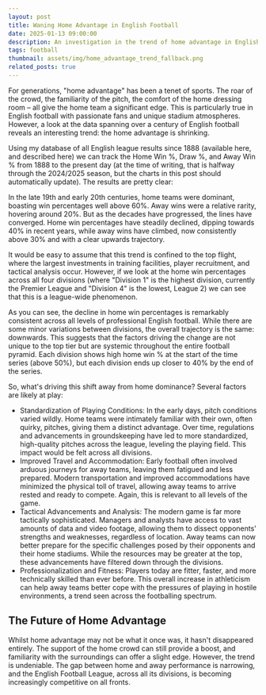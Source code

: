 ```yaml
---
layout: post
title: Waning Home Advantage in English Football
date: 2025-01-13 09:00:00
description: An investigation in the trend of home advantage in English football
tags: football
thumbnail: assets/img/home_advantage_trend_fallback.png
related_posts: true
---
```


For generations, "home advantage" has been a tenet of sports. The roar of the crowd, the familiarity of the pitch, the comfort of the home dressing room – all give the home team a significant edge. This is particularly true in English football with passionate fans and unique stadium atmospheres. However, a look at the data spanning over a century of English football reveals an interesting trend: the home advantage is shrinking.

Using my database of all English league results since 1888 (available here, and described here) we can track the Home Win %, Draw %, and Away Win % from 1888 to the present day (at the time of writing, that is halfway through the 2024/2025 season, but the charts in this post should automatically update). The results are pretty clear:

<html>
<div class="chart-container">
    <canvas id="resultsChart"></canvas>
  </div>
<img 
  id="fallbackImage1" 
  src="assets/img/home_advantage_trend_fallback.png" 
  alt="Fallback image for home, draw, away % win" 
  style="display: none; max-width: 100%;"
/>
</html>

In the late 19th and early 20th centuries, home teams were dominant, boasting win percentages well above 60%. Away wins were a relative rarity, hovering around 20%. But as the decades have progressed, the lines have converged. Home win percentages have steadily declined, dipping towards 40% in recent years, while away wins have climbed, now consistently above 30% and with a clear upwards trajectory.

It would be easy to assume that this trend is confined to the top flight, where the largest investments in training facilities, player recruitment, and tactical analysis occur. However, if we look at the home win percentages across all four divisions (where "Division 1" is the highest division, currently the Premier League and "Division 4" is the lowest, League 2) we can see that this is a league-wide phenomenon.

<html>
<div class="chart-container">
    <canvas id="divisionChart"></canvas>
  </div>
<img 
  id="fallbackImage2" 
  src="assets/img/home_advantage_trend_fallback_by_division.png" 
  alt="Fallback image for home win % by division" 
  style="display: none; max-width: 100%;"
/>
</html>

As you can see, the decline in home win percentages is remarkably consistent across all levels of professional English football. While there are some minor variations between divisions, the overall trajectory is the same: downwards. This suggests that the factors driving the change are not unique to the top tier but are systemic throughout the entire football pyramid. Each division shows high home win % at the start of the time series (above 50%), but each division ends up closer to 40% by the end of the series.

So, what's driving this shift away from home dominance? Several factors are likely at play:

- Standardization of Playing Conditions: In the early days, pitch conditions varied wildly. Home teams were intimately familiar with their own, often quirky, pitches, giving them a distinct advantage. Over time, regulations and advancements in groundskeeping have led to more standardized, high-quality pitches across the league, leveling the playing field. This impact would be felt across all divisions.
- Improved Travel and Accommodation: Early football often involved arduous journeys for away teams, leaving them fatigued and less prepared. Modern transportation and improved accommodations have minimized the physical toll of travel, allowing away teams to arrive rested and ready to compete. Again, this is relevant to all levels of the game.
- Tactical Advancements and Analysis: The modern game is far more tactically sophisticated. Managers and analysts have access to vast amounts of data and video footage, allowing them to dissect opponents' strengths and weaknesses, regardless of location. Away teams can now better prepare for the specific challenges posed by their opponents and their home stadiums. While the resources may be greater at the top, these advancements have filtered down through the divisions.
- Professionalization and Fitness: Players today are fitter, faster, and more technically skilled than ever before. This overall increase in athleticism can help away teams better cope with the pressures of playing in hostile environments, a trend seen across the footballing spectrum.

## The Future of Home Advantage

Whilst home advantage may not be what it once was, it hasn't disappeared entirely. The support of the home crowd can still provide a boost, and familiarity with the surroundings can offer a slight edge. However, the trend is undeniable. The gap between home and away performance is narrowing, and the English Football League, across all its divisions, is becoming increasingly competitive on all fronts.

<html>
<script src="https://cdn.jsdelivr.net/npm/papaparse@5.3.0/papaparse.min.js"></script>
<script src="https://cdn.jsdelivr.net/npm/chart.js"></script>
<script src="https://cdn.jsdelivr.net/npm/chartjs-plugin-zoom"></script>

<script>
        const resultsUrl = "https://raw.githubusercontent.com/seanelvidge/England-football-results/main/EnglandLeagueResults.csv";

        // Create chart variables in the global scope
        let resultsChart, divisionChart;

        Papa.parse(resultsUrl, {
            download: true,
            header: true,
            dynamicTyping: true,
	    skipEmptyLines: true,
            complete: function(results) {
                // 1) Check if we received valid data
          if (!results || !results.data || results.data.length === 0) {
              console.warn("No valid data returned. Showing fallback images.");
              showFallbackImages();
              return;
          }

          // 2) If there is an `errors` array with parse errors, handle that too
          if (results.errors && results.errors.length > 0) {
              console.warn("Papa Parse encountered errors. Showing fallback images:", results.errors);
              showFallbackImages();
              return;
          }

          // 3) Otherwise, data is good — proceed to create the charts
          const data = results.data;
          processData(data);
            },
			
			error: function(err) {
          // Papa Parse couldn't load the file at all
          console.error("Error loading remote data", err);
          showFallbackImages();
      }
        });
		
		function showFallbackImages() {
      // Hide both canvases
      document.getElementById("resultsChart").style.display = "none";
      document.getElementById("divisionChart").style.display = "none";

      // Show both fallback images
      document.getElementById("fallbackImage1").style.display = "block";
      document.getElementById("fallbackImage2").style.display = "block";
  }

        function processData(data) {
            const resultsBySeason = {};
            const resultsBySeasonAndDivision = {};

            data.forEach(row => {
				// Skip this row if Season or Result is missing
				if (!row.Season || !row.Result) {
					return;
				}
                const season = row.Season;
                const division = row.Division;
                const result = row.Result;

                // Overall Results by Season
                if (!resultsBySeason[season]) {
                    resultsBySeason[season] = { H: 0, D: 0, A: 0, total: 0 };
                }
                resultsBySeason[season][result]++;
                resultsBySeason[season].total++;

                // Results by Season and Division
                if (!resultsBySeasonAndDivision[season]) {
                    resultsBySeasonAndDivision[season] = {};
                }
                if (division && !resultsBySeasonAndDivision[season][division]) { // Check for undefined division
                    resultsBySeasonAndDivision[season][division] = { H: 0, D: 0, A: 0, total: 0 };
                }
                if (division) {
                    resultsBySeasonAndDivision[season][division][result]++;
                    resultsBySeasonAndDivision[season][division].total++;
                }
            });

            // Get the current season from the data
            const currentSeason = Object.keys(resultsBySeason).sort().pop();

            // Calculate Percentages and Standard Deviations
            const overallChartData = calculatePercentages(resultsBySeason, currentSeason);
            const divisionChartData = calculateDivisionPercentages(resultsBySeasonAndDivision);
            
            // Create Charts
            createResultsChart(overallChartData);
            createDivisionChart(divisionChartData);
        }

        function calculatePercentages(resultsBySeason, currentSeason) {
            const seasons = Object.keys(resultsBySeason).sort();
            const homeWins = [];
            const draws = [];
            const awayWins = [];
            const homeWinErrors = [];
            const drawErrors = [];
            const awayWinErrors = [];
            const filteredSeasons = []; // Array for keeping track of valid seasons

            seasons.forEach(season => {
                const results = resultsBySeason[season];
                const total = results.total;
        
                const hPercent = (results.H / total) * 100;
                const dPercent = (results.D / total) * 100;
                const aPercent = (results.A / total) * 100;
        
                // Calculate standard deviation (error bars)
                const hError = calculateStandardDeviation(results.H, total);
                const dError = calculateStandardDeviation(results.D, total);
                const aError = calculateStandardDeviation(results.A, total);
        
                if (season && season <= currentSeason) {
                    // Add valid season to the filtered array
                    filteredSeasons.push(season);
        
                    homeWins.push(hPercent);
                    draws.push(dPercent);
                    awayWins.push(aPercent);
            
                    homeWinErrors.push(hError);
                    drawErrors.push(dError);
                    awayWinErrors.push(aError);
                }
            });
            
            return {
                labels: filteredSeasons, // Use the filtered seasons for labels
                datasets: [
                    {
                        label: 'Home Win %',
                        data: homeWins,
                        borderColor: 'blue',
                        backgroundColor: 'transparent',
                        errorBars: homeWinErrors,
                    },
                    {
                        label: 'Draw %',
                        data: draws,
                        borderColor: 'green',
                        backgroundColor: 'transparent',
                        errorBars: drawErrors,
                    },
                    {
                        label: 'Away Win %',
                        data: awayWins,
                        borderColor: 'red',
                        backgroundColor: 'transparent',
                        errorBars: awayWinErrors,
                    }
                ]
            };
        }

        function calculateDivisionPercentages(resultsBySeasonAndDivision) {
            const seasons = Object.keys(resultsBySeasonAndDivision).sort();
            const datasets = {};
        
            seasons.forEach(season => {
                const divisions = Object.keys(resultsBySeasonAndDivision[season]);
                divisions.forEach(division => {
                    if (division && !datasets[division]) { // Check for undefined division
                        // Assign specific colors to each division
                        let color;
                        if (division === '1') {
                            color = 'red';
                        } else if (division === '2') {
                            color = 'blue';
                        } else if (division === '3') {
                            color = 'green';
                        } else if (division === '4') {
                            color = 'purple';
                        } else {
                            color = getRandomColor(); // Fallback to a random color
                        }

                        datasets[division] = {
                            label: `Division ${division}`,
                            data: [],
                            borderColor: color,
                            backgroundColor: 'transparent',
                            errorBars: [],
                        };
                    }
        
                    if (division) {
                        const results = resultsBySeasonAndDivision[season][division];
                        const total = results.total;
            
                        const hPercent = (results.H / total) * 100;
                        const dPercent = (results.D / total) * 100;
                        const aPercent = (results.A / total) * 100;
            
                        // Here we'll just use Home Win % for simplicity, but you can add others
                        datasets[division].data.push({x: season, y: hPercent});
                        datasets[division].errorBars.push(calculateStandardDeviation(results.H, total));
                    }
                });
            });
        
            return {
                labels: seasons,
                datasets: Object.values(datasets)
            };
        }
        
        function getRandomColor() {
            const letters = '0123456789ABCDEF';
            let color = '#';
            for (let i = 0; i < 6; i++) {
                color += letters[Math.floor(Math.random() * 16)];
            }
            return color;
        }

        function calculateStandardDeviation(count, total) {
            const p = count / total;
            const stdDev = Math.sqrt((p * (1 - p)) / total) * 100; // Convert to percentage
            return stdDev;
        }

        function createResultsChart(chartData) {
            const ctx = document.getElementById('resultsChart').getContext('2d');
            resultsChart = new Chart(ctx, {
                type: 'line',
                data: chartData,
                options: {
                    plugins: {
                        zoom: {
                            zoom: {
                                wheel: {
                                    enabled: false,
                                },
                                pinch: {
                                    enabled: true
                                },
                                mode: 'xy',
                            }
                        },
                        tooltip: {
                            callbacks: {
                                label: function(context) {
                                    let label = context.dataset.label || '';
                                    if (label) {
                                        label += ': ';
                                    }
                                    label += context.parsed.y.toFixed(2) + '%';
                                    return label;
                                },
                                footer: function(context) {
                                    const dataset = context[0.0].dataset;
                                    const error = dataset.errorBars[context[0.0].dataIndex];
                                    return `±${error.toFixed(2)}%`;
                                }
                            }
                        }
                    },
                    scales: {
                        y: {
                            beginAtZero: true,
                            title: {
                                display: true,
                                text: 'Percentage',
                                // Larger font size for axis title
                                font: {
                                    size: 16
                                }
                            },
                            // Larger font size for axis ticks
                            ticks: {
                                font: {
                                    size: 14
                                }
                            }
                        },
                        x: {
                            ticks: {
                                // Only show ticks for every 5 years
                                callback: function(value, index, values) {
                                    const year = this.getLabelForValue(value);
                                    if (year.endsWith('5') || year.endsWith('0')) {
                                        return year.substring(0, 4); // return EEOC format
                                    }
                                },
                                // Larger font size for axis ticks
                                font: {
                                    size: 14
                                }
                            },
                            title: {
                                display: true,
                                text: 'Season',
                                // Larger font size for axis title
                                font: {
                                    size: 16
                                }
                            }
                        }
                    }
                }
            });
        }

        function createDivisionChart(chartData) {
            const ctx = document.getElementById('divisionChart').getContext('2d');
            divisionChart = new Chart(ctx, {
                type: 'line',
                data: chartData,
                options: {
                    plugins: {
                        zoom: {
                            zoom: {
                                wheel: {
                                    enabled: false,
                                },
                                pinch: {
                                    enabled: true
                                },
                                mode: 'xy',
                            }
                        },
                        tooltip: {
                            callbacks: {
                                label: function(context) {
                                    let label = context.dataset.label || '';
                                    if (label) {
                                        label += ': ';
                                    }
                                    label += context.parsed.y.toFixed(2) + '%';
                                    return label;
                                },
                                footer: function(context) {
                                    const dataset = context[0.0].dataset;
                                    const error = dataset.errorBars[context[0.0].dataIndex];
                                    return `±${error.toFixed(2)}%`;
                                }
                            }
                        }
                    },
                    scales: {
                        y: {
                            beginAtZero: true,
                            title: {
                                display: true,
                                text: 'Percentage',
                                // Larger font size for axis title
                                font: {
                                    size: 16
                                }
                            },
                            // Larger font size for axis ticks
                            ticks: {
                                font: {
                                    size: 14
                                }
                            }
                        },
                        x: {
                            ticks: {
                                // Only show ticks for every 5 years
                                callback: function(value, index, values) {
                                    const year = this.getLabelForValue(value);
                                    if (year.endsWith('5') || year.endsWith('0')) {
                                        return year.substring(0, 4); // return EEOC format
                                    }
                                },
                                // Larger font size for axis ticks
                                font: {
                                    size: 14
                                }
                            },
                            title: {
                                display: true,
                                text: 'Season',
                                // Larger font size for axis title
                                font: {
                                    size: 16
                                }
                            }
                        }
                    },
                    plugins: {
                        title: {
                            display: true,
                            text: '% Home Wins per Division'
                        }
                    }
                }
            });
        }
    </script>
</html>
